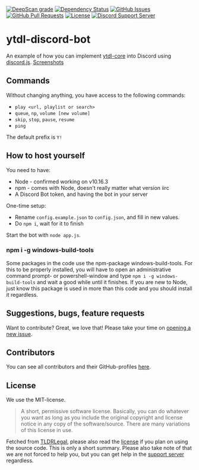 [![DeepScan grade](https://deepscan.io/api/teams/5752/projects/7618/branches/80372/badge/grade.svg)](https://deepscan.io/dashboard#view=project&tid=5752&pid=7618&bid=80372)
[![Dependency Status](https://david-dm.org/promise/ytdl-discord-bot.svg)](https://david-dm.org/promise/ytdl-discord-bot)
[![GitHub Issues](https://img.shields.io/github/issues-raw/promise/ytdl-discord-bot.svg)](https://github.com/promise/ytdl-discord-bot/issues)
[![GitHub Pull Requests](https://img.shields.io/github/issues-pr-raw/promise/ytdl-discord-bot.svg)](https://github.com/promise/ytdl-discord-bot/pulls)
[![License](https://img.shields.io/github/license/promise/ytdl-discord-bot.svg)](https://github.com/promise/ytdl-discord-bot/blob/master/LICENSE)
[![Discord Support Server](https://img.shields.io/discord/484464227067887645.svg)](https://discord.gg/V3vSCs7)

# ytdl-discord-bot

An example of how you can implement [ytdl-core](https://github.com/fent/node-ytdl-core) into Discord using [discord.js](https://github.com/discordjs/discord.js). [Screenshots](https://imgur.com/a/RUOAuVj)

## Commands

Without changing anything, you have access to the following commands:

- `play <url, playlist or search>`
- `queue`, `np`, `volume [new volume]`
- `skip`, `stop`, `pause`, `resume`
- `ping`

The default prefix is `Y!`

## How to host yourself

You need to have:
- Node - confirmed working on v10.16.3
- npm - comes with Node, doesn't really matter what version iirc
- A Discord Bot token, and having the bot in your server

One-time setup:
- Rename `config.example.json` to `config.json`, and fill in new values.
- Do `npm i`, wait for it to finish

Start the bot with `node app.js`.

### npm i -g windows-build-tools

Some packages in the code use the npm-package windows-build-tools. For this to be properly installed, you will have to open an administrative command prompt- or powershell-window and type `npm i -g windows-build-tools` and wait a good while until it finishes. If you are new to Node, just know this package is used in more than this code and you should install it regardless.

## Suggestions, bugs, feature requests

Want to contribute? Great, we love that! Please take your time on [opening a new issue](https://github.com/promise/ytdl-discord-bot/issues/new).

## Contributors

You can see all contributors and their GitHub-profiles [here](https://github.com/promise/ytdl-discord-bot/graphs/contributors).

## License

We use the MIT-license.

> A short, permissive software license. Basically, you can do whatever you want as long as you include the original copyright and license notice in any copy of the software/source.  There are many variations of this license in use.

Fetched from [TLDRLegal](https://tldrlegal.com/license/mit-license), please also read the [license](https://github.com/promise/ytdl-discord-bot/blob/master/LICENSE) if you plan on using the source code. This is only a short summary. Please also take note of that we are not forced to help you, but you can get help in the [support server](https://discord.gg/V3vSCs7) regardless.